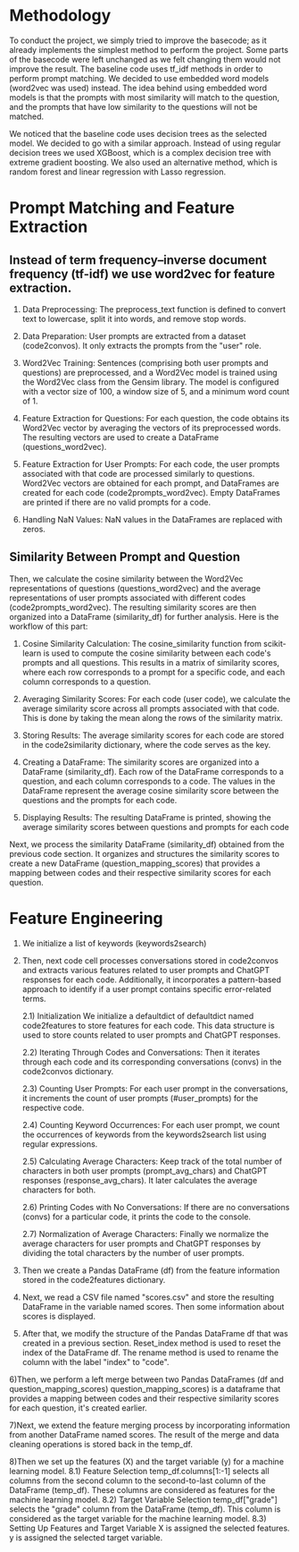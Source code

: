 # Methodology

To conduct the project, we simply tried to improve the basecode; as it already implements the simplest method to perform the project. Some parts of the basecode were left unchanged as we felt changing them would not improve the result.
The baseline code uses tf_idf methods in order to perform prompt matching. We decided to use embedded word models (word2vec was used) instead. The idea behind using embedded word models is that the prompts with most similarity will match to the question, and the prompts that have low similarity to the questions will not be matched.

We noticed that the baseline code uses decision trees as the selected model. We decided to go with a similar approach. Instead of using regular decision trees we used XGBoost, which is a complex decision tree with extreme gradient boosting. We also used an alternative method, which is random forest and linear regression with Lasso regression.

# Prompt Matching and Feature Extraction

## Instead of term frequency–inverse document frequency (tf-idf) we use word2vec for feature extraction. 

1) Data Preprocessing:
The preprocess_text function is defined to convert text to lowercase, split it into words, and remove stop words.

2) Data Preparation:
User prompts are extracted from a dataset (code2convos). It only extracts the prompts from the "user" role.

3) Word2Vec Training:
Sentences (comprising both user prompts and questions) are preprocessed, and a Word2Vec model is trained using the Word2Vec class from the Gensim library. The model is configured with a vector size of 100, a window size of 5, and a minimum word count of 1.


4) Feature Extraction for Questions:
For each question, the code obtains its Word2Vec vector by averaging the vectors of its preprocessed words. The resulting vectors are used to create a DataFrame (questions_word2vec).

5) Feature Extraction for User Prompts:
For each code, the user prompts associated with that code are processed similarly to questions. Word2Vec vectors are obtained for each prompt, and DataFrames are created for each code (code2prompts_word2vec). Empty DataFrames are printed if there are no valid prompts for a code.

6) Handling NaN Values:
NaN values in the DataFrames are replaced with zeros.

## Similarity Between Prompt and Question

Then, we calculate the cosine similarity between the Word2Vec representations of questions (questions_word2vec) and the average representations of user prompts associated with different codes (code2prompts_word2vec). The resulting similarity scores are then organized into a DataFrame (similarity_df) for further analysis.
Here is the workflow of this part:

1) Cosine Similarity Calculation:
The cosine_similarity function from scikit-learn is used to compute the cosine similarity between each code's prompts and all questions. This results in a matrix of similarity scores, where each row corresponds to a prompt for a specific code, and each column corresponds to a question.

2) Averaging Similarity Scores:
For each code (user code), we calculate the average similarity score across all prompts associated with that code. This is done by taking the mean along the rows of the similarity matrix.

3) Storing Results:
The average similarity scores for each code are stored in the code2similarity dictionary, where the code serves as the key.

4) Creating a DataFrame:
The similarity scores are organized into a DataFrame (similarity_df). Each row of the DataFrame corresponds to a question, and each column corresponds to a code. The values in the DataFrame represent the average cosine similarity score between the questions and the prompts for each code.

5) Displaying Results:
The resulting DataFrame is printed, showing the average similarity scores between questions and prompts for each code

Next, we process the similarity DataFrame (similarity_df) obtained from the previous code section. It organizes and structures the similarity scores to create a new DataFrame (question_mapping_scores) that provides a mapping between codes and their respective similarity scores for each question. 

# Feature Engineering

1) We initialize a list of keywords (keywords2search)

2) Then, next code cell processes conversations stored in code2convos and extracts various features related to user prompts and ChatGPT responses for each code. Additionally, it incorporates a pattern-based approach to identify if a user prompt contains specific error-related terms.


	2.1) Initialization
	We initialize a defaultdict of defaultdict named code2features to store features for each code. This data structure is used to store counts related to user 		prompts and ChatGPT responses.

	2.2) Iterating Through Codes and Conversations:
	Then it iterates through each code and its corresponding conversations (convs) in the code2convos dictionary.

	2.3) Counting User Prompts:
	For each user prompt in the conversations, it increments the count of user prompts (#user_prompts) for the respective code.


	2.4) Counting Keyword Occurrences:
	For each user prompt, we count the occurrences of keywords from the keywords2search list using regular expressions.

	2.5) Calculating Average Characters:
	Keep track of the total number of characters in both user prompts (prompt_avg_chars) and ChatGPT responses (response_avg_chars). It later calculates the average characters for both.

	2.6) Printing Codes with No Conversations:
	If there are no conversations (convs) for a particular code, it prints the code to the console.

	2.7) Normalization of Average Characters:
	Finally we normalize the average characters for user prompts and ChatGPT responses by dividing the total characters by the number of user prompts.

3) Then we create a Pandas DataFrame (df) from the feature information stored in the code2features dictionary. 

4) Next, we read a CSV file named "scores.csv" and store the resulting DataFrame in the variable named scores. Then some information about scores is displayed. 

5)  After that, we modify the structure of the Pandas DataFrame df that was created in a previous section. Reset_index method is used to reset the index of the DataFrame df. The  rename method is used to rename the column with the label "index" to "code". 

6)Then, we perform a left merge between two Pandas DataFrames (df and question_mapping_scores)
question_mapping_scores) is a dataframe that provides a mapping between codes and their respective similarity scores for each question, it's created earlier.

7)Next, we extend the feature merging process by incorporating information from another DataFrame named scores. The result of the merge and data cleaning operations is stored back in the temp_df. 

8)Then we set up the features (X) and the target variable (y) for a machine learning model.
	8.1) Feature Selection
		temp_df.columns[1:-1] selects all columns from the second column to the second-to-last column of the DataFrame (temp_df). These columns are considered as features for the machine learning model.
	8.2) Target Variable Selection
		temp_df["grade"] selects the "grade" column from the DataFrame (temp_df). This column is considered as the target variable for the machine learning model.
	8.3) Setting Up Features and Target Variable
		X is assigned the selected features.
		y is assigned the selected target variable.
